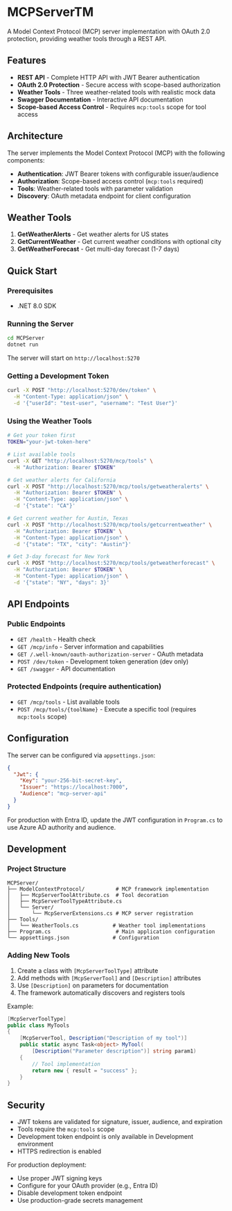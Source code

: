 # MCPServerTM

A Model Context Protocol (MCP) server implementation with OAuth 2.0 protection, providing weather tools through a REST API.

## Features

- **REST API** - Complete HTTP API with JWT Bearer authentication
- **OAuth 2.0 Protection** - Secure access with scope-based authorization
- **Weather Tools** - Three weather-related tools with realistic mock data
- **Swagger Documentation** - Interactive API documentation
- **Scope-based Access Control** - Requires `mcp:tools` scope for tool access

## Architecture

The server implements the Model Context Protocol (MCP) with the following components:

- **Authentication**: JWT Bearer tokens with configurable issuer/audience
- **Authorization**: Scope-based access control (`mcp:tools` required)
- **Tools**: Weather-related tools with parameter validation
- **Discovery**: OAuth metadata endpoint for client configuration

## Weather Tools

1. **GetWeatherAlerts** - Get weather alerts for US states
2. **GetCurrentWeather** - Get current weather conditions with optional city
3. **GetWeatherForecast** - Get multi-day forecast (1-7 days)

## Quick Start

### Prerequisites
- .NET 8.0 SDK

### Running the Server

```bash
cd MCPServer
dotnet run
```

The server will start on `http://localhost:5270`

### Getting a Development Token

```bash
curl -X POST "http://localhost:5270/dev/token" \
  -H "Content-Type: application/json" \
  -d '{"userId": "test-user", "username": "Test User"}'
```

### Using the Weather Tools

```bash
# Get your token first
TOKEN="your-jwt-token-here"

# List available tools
curl -X GET "http://localhost:5270/mcp/tools" \
  -H "Authorization: Bearer $TOKEN"

# Get weather alerts for California
curl -X POST "http://localhost:5270/mcp/tools/getweatheralerts" \
  -H "Authorization: Bearer $TOKEN" \
  -H "Content-Type: application/json" \
  -d '{"state": "CA"}'

# Get current weather for Austin, Texas
curl -X POST "http://localhost:5270/mcp/tools/getcurrentweather" \
  -H "Authorization: Bearer $TOKEN" \
  -H "Content-Type: application/json" \
  -d '{"state": "TX", "city": "Austin"}'

# Get 3-day forecast for New York
curl -X POST "http://localhost:5270/mcp/tools/getweatherforecast" \
  -H "Authorization: Bearer $TOKEN" \
  -H "Content-Type: application/json" \
  -d '{"state": "NY", "days": 3}'
```

## API Endpoints

### Public Endpoints
- `GET /health` - Health check
- `GET /mcp/info` - Server information and capabilities
- `GET /.well-known/oauth-authorization-server` - OAuth metadata
- `POST /dev/token` - Development token generation (dev only)
- `GET /swagger` - API documentation

### Protected Endpoints (require authentication)
- `GET /mcp/tools` - List available tools
- `POST /mcp/tools/{toolName}` - Execute a specific tool (requires `mcp:tools` scope)

## Configuration

The server can be configured via `appsettings.json`:

```json
{
  "Jwt": {
    "Key": "your-256-bit-secret-key",
    "Issuer": "https://localhost:7000",
    "Audience": "mcp-server-api"
  }
}
```

For production with Entra ID, update the JWT configuration in `Program.cs` to use Azure AD authority and audience.

## Development

### Project Structure

```
MCPServer/
├── ModelContextProtocol/          # MCP framework implementation
│   ├── McpServerToolAttribute.cs  # Tool decoration
│   ├── McpServerToolTypeAttribute.cs
│   └── Server/
│       └── McpServerExtensions.cs # MCP server registration
├── Tools/
│   └── WeatherTools.cs           # Weather tool implementations
├── Program.cs                     # Main application configuration
└── appsettings.json              # Configuration
```

### Adding New Tools

1. Create a class with `[McpServerToolType]` attribute
2. Add methods with `[McpServerTool]` and `[Description]` attributes
3. Use `[Description]` on parameters for documentation
4. The framework automatically discovers and registers tools

Example:
```csharp
[McpServerToolType]
public class MyTools
{
    [McpServerTool, Description("Description of my tool")]
    public static async Task<object> MyTool(
        [Description("Parameter description")] string param1)
    {
        // Tool implementation
        return new { result = "success" };
    }
}
```

## Security

- JWT tokens are validated for signature, issuer, audience, and expiration
- Tools require the `mcp:tools` scope
- Development token endpoint is only available in Development environment
- HTTPS redirection is enabled

For production deployment:
- Use proper JWT signing keys
- Configure for your OAuth provider (e.g., Entra ID)
- Disable development token endpoint
- Use production-grade secrets management